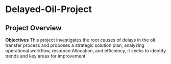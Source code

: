 # Delayed-Oil-Project

## Project Overview
**Objectives**
 This project investigates the root causes of delays in the oil transfer process and proposes a strategic solution plan, analyzing operational workflow, resource Allocation, and efficiency, it seeks to identify trends and key areas for improvement 
